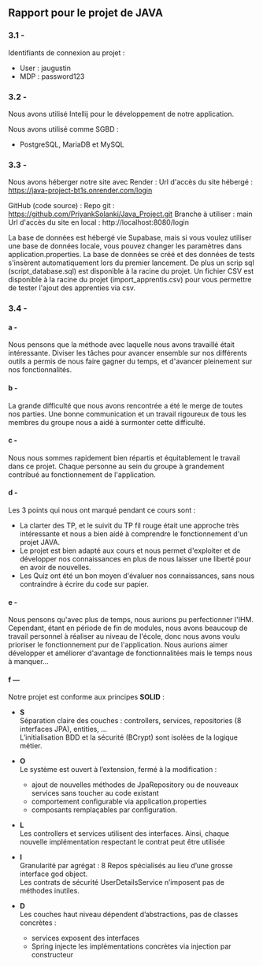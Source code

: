 ## Rapport pour le projet de JAVA

### 3.1 -
Identifiants de connexion au projet :  
- User : jaugustin  
- MDP : password123

### 3.2 -
Nous avons utilisé Intellij pour le développement de notre application.

Nous avons utilisé comme SGBD :  
- PostgreSQL, MariaDB et MySQL

### 3.3 -
Nous avons héberger notre site avec Render : 
Url d'accès du site hébergé : https://java-project-bt1s.onrender.com/login

GitHub (code source) : 
Repo git : https://github.com/PriyankSolanki/Java_Project.git
Branche à utiliser : main
Url d'accès du site en local : http://localhost:8080/login

La base de données est hébergé vie Supabase, mais si vous voulez utiliser une base de données locale, vous pouvez changer les paramètres dans application.properties.
La base de données se créé et des données de tests s'insèrent automatiquement lors du premier lancement.
De plus un scrip sql (script_database.sql) est disponible à la racine du projet.
Un fichier CSV est disponible à la racine du projet (import_apprentis.csv) pour vous permettre de tester l'ajout des apprenties via csv.

### 3.4 -
#### a -
Nous pensons que la méthode avec laquelle nous avons travaillé était intéressante. Diviser les tâches pour avancer ensemble sur nos différents outils a permis de nous faire gagner du temps, et d'avancer pleinement sur nos fonctionnalités.

#### b -
La grande difficulté que nous avons rencontrée a été le merge de toutes nos parties. Une bonne communication et un travail rigoureux de tous les membres du groupe nous a aidé à surmonter cette difficulté.

#### c -
Nous nous sommes rapidement bien répartis et équitablement le travail dans ce projet. Chaque personne au sein du groupe à grandement contribué au fonctionnement de l'application.

#### d -
Les 3 points qui nous ont marqué pendant ce cours sont :  
- La clarter des TP, et le suivit du TP fil rouge était une approche très intéressante et nous a bien aidé à comprendre le fonctionnement d'un projet JAVA.  
- Le projet est bien adapté aux cours et nous permet d'exploiter et de développer nos connaissances en plus de nous laisser une liberté pour en avoir de nouvelles.
- Les Quiz ont été un bon moyen d'évaluer nos connaissances, sans nous contraindre à écrire du code sur papier.

#### e -
Nous pensons qu'avec plus de temps, nous aurions pu perfectionner l'IHM. Cependant, étant en période de fin de modules, nous avons beaucoup de travail personnel à réaliser au niveau de l'école, donc nous avons voulu prioriser le fonctionnement pur de l'application. Nous aurions aimer développer et améliorer d'avantage de fonctionnalitées mais le temps nous à manquer...

#### f —
Notre projet est conforme aux principes **SOLID** :

- **S**  
  Séparation claire des couches : controllers, services, repositories (8 interfaces JPA), entities, ...  
  L’initialisation BDD et la sécurité (BCrypt) sont isolées de la logique métier.

- **O**  
  Le système est ouvert à l’extension, fermé à la modification :
    - ajout de nouvelles méthodes de JpaRepository ou de nouveaux services sans toucher au code existant
    - comportement configurable via application.properties
    - composants remplaçables par configuration.

- **L**  
  Les controllers et services utilisent des interfaces. Ainsi, chaque nouvelle implémentation respectant le contrat peut être utilisée

- **I**  
  Granularité par agrégat : 8 Repos spécialisés au lieu d’une grosse interface god object.  
  Les contrats de sécurité UserDetailsService n’imposent pas de méthodes inutiles.

- **D**  
  Les couches haut niveau dépendent d’abstractions, pas de classes concrètes :
    - services exposent des interfaces
    - Spring injecte les implémentations concrètes via injection par constructeur
